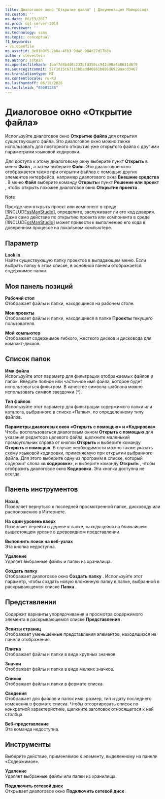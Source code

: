 ```yaml
---
title: Диалоговое окно "Открытие файла" | Документация Майкрософт
ms.custom: ''
ms.date: 06/13/2017
ms.prod: sql-server-2014
ms.reviewer: ''
ms.technology: ssms
ms.topic: conceptual
f1_keywords:
- vs.openfile
ms.assetid: 3e01b9f5-2b0a-4fb3-9da8-984d27d17b8a
author: stevestein
ms.author: sstein
ms.openlocfilehash: 1baf7d4b4d8c232bfd350cc942d90a4b8631d6f9
ms.sourcegitcommit: 57f1d15c67113bbadd40861b886d6929aacd3467
ms.translationtype: MT
ms.contentlocale: ru-RU
ms.lasthandoff: 06/18/2020
ms.locfileid: "85001288"
---
```

# <a name="open-file-dialog-box"></a>Диалоговое окно «Открытие файла»
  Используйте диалоговое окно **Открытие файла** для открытия существующего файла. Это диалоговое окно можно также использовать для повторного открытия уже открытого файла с другими параметрами языковой кодировки.  
  
 Для доступа к этому диалоговому окну выберите пункт **Открыть** в меню **Файл** , а затем выберите **Файл**. Это диалоговое окно отображается также при открытии файлов с помощью других элементов интерфейса, например диалогового окна **Внешние средства** . В меню **Файл** выберите команду **Открыть**и пункт **Решение или проект** , чтобы открыть похожее диалоговое окно **Открытие проекта** .  
  
> [!NOTE]  
>  Прежде чем открыть проект или компонент в среде [!INCLUDE[ssManStudio](../../includes/ssmanstudio-md.md)], определите, заслуживает ли его код доверия. Даже само действие по открытию проекта или компонента в среде [!INCLUDE[ssManStudio](../../includes/ssmanstudio-md.md)] может привести к выполнению его кода в доверенном процессе на локальном компьютере.  
  
## <a name="option"></a>Параметр  
 **Look in**  
 Найти существующую папку проектов в выпадающем меню. Если выбрать папку в этом списке, в основной панели отображается содержимое папки.  
  
## <a name="my-places-bar"></a>Моя панель позиций  
 **Рабочий стол**  
 Отображает файлы и папки, находящиеся на рабочем столе.  
  
 **Мои проекты**  
 Отображает файлы и папки, находящиеся в папке **Проекты** текущего пользователя.  
  
 **Мой компьютер**  
 Отображает содержимое гибкого, жесткого дисков и дисковода для компакт-дисков.  
  
## <a name="folder-list"></a>Список папок  
 **Имя файла**  
 Используйте этот параметр для фильтрации отображаемых файлов и папок. Введите полное или частичное имя файла, которое будет использоваться фильтром. В качестве символа-шаблона можно использовать символ звездочки (*).  
  
 **Тип файлов**  
 Используйте этот параметр для фильтрации содержимого папки или каталога, выбранного в списке «Папки», по определенному типу файлов.  
  
 **Параметры диалоговых окон «Открыть с помощью» и «Кодировка»**  
 Чтобы воспользоваться диалоговым окном **Открыть с помощью** для указания редактора целевого файла, щелкните маленький прямоугольник справа от кнопки **Открыть** и выберите команду **Открыть с помощью**. В случае необходимости можно также указать схему языковой кодировки, применяемую при открытии выбранного файла. Для этого выберите одну из программ в списке, который содержит слова «**в кодировке**», и выберите команду **Открыть** , чтобы отобразить диалоговое окно **Кодировка**. Эта кнопка доступна не всегда.  
  
## <a name="toolbar"></a>Панель инструментов  
 **Назад**  
 Позволяет вернуться к последней просмотренной папке, дисководу или расположению в Интернете.  
  
 **На один уровень вверх**  
 Позволяет перейти в дереве к папке, находящейся на ближайшем вышестоящем уровне в древовидном представлении.  
  
 **Выполнить поиск на веб-узлах**  
 Эта кнопка недоступна.  
  
 **Удаление**  
 Удаляет выбранные файлы и папки из хранилища.  
  
 **Создать папку**  
 Отображает диалоговое окно **Создать папку** . Используйте этот параметр, чтобы создать новую вложенную папку в папке, выбранной в раскрывающемся списке **Папка** .  
  
## <a name="views"></a>Представления  
 Содержит варианты упорядочивания и просмотра содержимого элемента в раскрывающемся списке **Представления** .  
  
 **Эскизы страниц**  
 Отображает уменьшенные представления элементов, находящихся на панели отображения.  
  
 **Плитка**  
 Отображает файлы и папки в виде крупных значков.  
  
 **Значки**  
 Отображает файлы и папки в виде мелких значков.  
  
 **Список**  
 Отображает файлы и папки в формате списка.  
  
 **Сведения**  
 Отображает для файлов и папок имя, размер, тип и дату последнего изменения в формате списка. Чтобы отсортировать список по конкретной характеристике, щелкните заголовок относящегося к ней столбца.  
  
 **Веб-представление**  
 Эта команда недоступна.  
  
## <a name="tools"></a>Инструменты  
 Выберите действие, применяемое к элементу, выделенному на панели «Содержимое».  
  
 **Удаление**  
 Удаляет выбранные файлы или папки из хранилища.  
  
 **Подключить сетевой диск**  
 Открывает диалоговое окно **Подключить сетевой диск** .  
